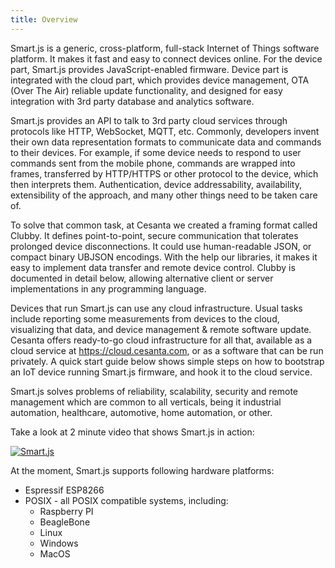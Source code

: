 ```yaml
---
title: Overview
---
```


Smart.js is a generic, cross-platform, full-stack
Internet of Things software platform. It makes it fast and easy to connect
devices online. For the device part, Smart.js provides JavaScript-enabled
firmware. Device part is integrated with the cloud part, which provides
device management, OTA (Over The Air) reliable update functionality, and
designed for easy integration with 3rd party database and analytics software.

Smart.js provides an API to talk to 3rd party cloud services through
protocols like HTTP, WebSocket, MQTT, etc. Commonly, developers invent
their own data representation formats to communicate data and commands
to their devices. For example, if some device needs to respond to user commands
sent from the mobile phone, commands are wrapped into frames, transferred
by HTTP/HTTPS or other protocol to the device, which then interprets them.
Authentication, device addressability, availability, extensibility of the
approach, and many other things need to be taken care of.

To solve that common task, at Cesanta we created a framing format called Clubby.
It defines point-to-point, secure communication that tolerates prolonged
device disconnections. It could use human-readable JSON, or compact binary
UBJSON encodings. With the help our libraries, it makes it easy to implement
data transfer and remote device control. Clubby is documented in detail
below, allowing alternative client or server implementations in any
programming language.

Devices that run Smart.js can use any cloud infrastructure. Usual tasks include
reporting some measurements from devices to the cloud, visualizing that data,
and device management & remote software update. Cesanta offers ready-to-go
cloud infrastructure for all that, available as a cloud service
at https://cloud.cesanta.com, or as a software that can be run privately.
A quick start guide below shows simple steps on how to bootstrap an IoT
device running Smart.js firmware, and hook it to the cloud service.

Smart.js solves problems of reliability, scalability, security
and remote management which are common to all verticals, being it industrial
automation, healthcare, automotive, home automation, or other.

Take a look at 2 minute video that shows Smart.js in action:

[ ![Smart.js](../../static/img/smartjs/Smart.js.clip.png) ](https://www.youtube.com/watch?v=6DYfGsqQzCg)

At the moment, Smart.js supports following hardware platforms:

- Espressif ESP8266
- POSIX - all POSIX compatible systems, including:
  * Raspberry PI
  * BeagleBone
  * Linux
  * Windows
  * MacOS
